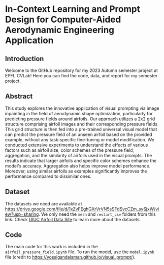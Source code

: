 # In-Context Learning and Prompt Design for Computer-Aided Aerodynamic Engineering Application

## Introduction
Welcome to the GitHub repository for my 2023 Autumn semester project at EPFL CVLab! Here you can find the code, data, and report for my semester project.

## Abstract
This study explores the innovative application of visual prompting via image inpainting in the field of aerodynamic shape optimization, particularly for predicting pressure fields around airfoils. Our approach utilizes a 2x2 grid structure comprising airfoil images and their corresponding pressure fields. This grid structure is then fed into a pre-trained universal visual model that can predict the pressure field of an unseen airfoil based on the provided example, without any task-specific fine-tuning or model modification. We conducted extensive experiments to understand the effects of various factors such as airfoil size, color schemes of the pressure field, aggregation, and the similarity of airfoils used in the visual prompts. The results indicate that larger airfoils and specific color schemes enhance the model's accuracy. Aggregation also helps improve model performance. Moreover, using similar airfoils as examples significantly improves the performance compared to dissimilar ones.

## Dataset
The datasets we need are available at https://drive.google.com/file/d/1xZvFEghGXrVrVN5sSFdSvcCZm_sySjxW/view?usp=sharing. We only need the `mesh` and `restart_csv` folders from this link. Check [UIUC Airfoil Data Site](https://m-selig.ae.illinois.edu/ads.html) to learn more about the datasets.

## Code
The main code for this work is included in the `airfoil_pressure_field.ipynb` file. To run the model, use the `model.ipynb` file (credit to https://yossigandelsman.github.io/visual_prompt/). 

